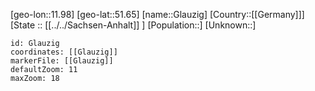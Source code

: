 ﻿---
location: [51.65,11.98]
mapzoom: [7,12] 
mapmarker: city 
type: City
tags:
- geo/City


SpocWebEntityId: 30471
isDeleted: false
confidential: public

---
[geo-lon::11.98]
[geo-lat::51.65]
[name::Glauzig]
[Country::[[Germany]]]
[State :: [[../../Sachsen-Anhalt]] ]
[Population::]
[Unknown::]


```leaflet
id: Glauzig
coordinates: [[Glauzig]]
markerFile: [[Glauzig]]
defaultZoom: 11 
maxZoom: 18
```
